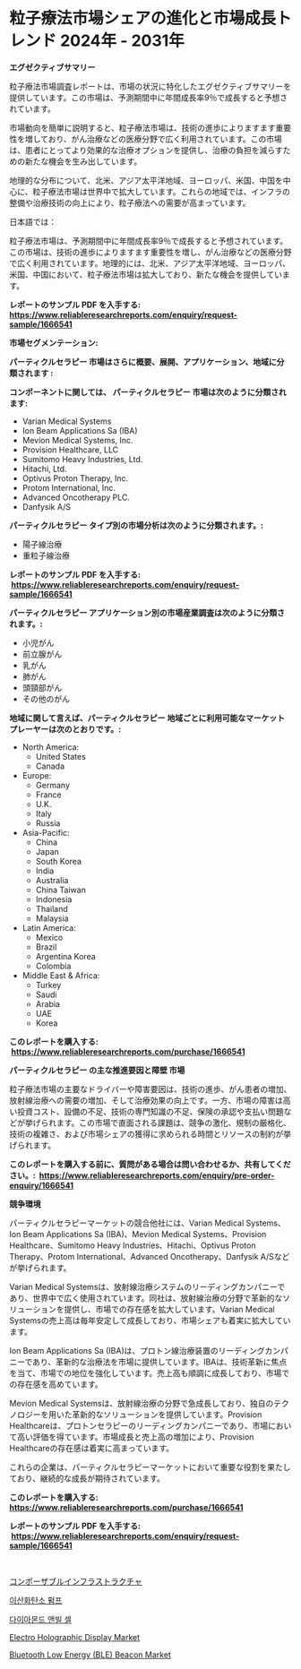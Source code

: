 <p><h1>粒子療法市場シェアの進化と市場成長トレンド 2024年 - 2031年</h1></p><p><strong>エグゼクティブサマリー</strong></p>
<p><p>粒子療法市場調査レポートは、市場の状況に特化したエグゼクティブサマリーを提供しています。この市場は、予測期間中に年間成長率9％で成長すると予想されています。</p><p>市場動向を簡単に説明すると、粒子療法市場は、技術の進歩によりますます重要性を増しており、がん治療などの医療分野で広く利用されています。この市場は、患者にとってより効果的な治療オプションを提供し、治療の負担を減らすための新たな機会を生み出しています。</p><p>地理的な分布について、北米、アジア太平洋地域、ヨーロッパ、米国、中国を中心に、粒子療法市場は世界中で拡大しています。これらの地域では、インフラの整備や治療技術の向上により、粒子療法への需要が高まっています。</p><p>日本語では：</p><p>粒子療法市場は、予測期間中に年間成長率9％で成長すると予想されています。この市場は、技術の進歩によりますます重要性を増し、がん治療などの医療分野で広く利用されています。地理的には、北米、アジア太平洋地域、ヨーロッパ、米国、中国において、粒子療法市場は拡大しており、新たな機会を提供しています。</p></p>
<p><strong>レポートのサンプル PDF を入手する: <a href="https://www.reliableresearchreports.com/enquiry/request-sample/1666541">https://www.reliableresearchreports.com/enquiry/request-sample/1666541</a></strong></p>
<p><strong>市場セグメンテーション:</strong></p>
<p><strong> パーティクルセラピー 市場はさらに概要、展開、アプリケーション、地域に分類されます :</strong></p>
<p><strong>コンポーネントに関しては、 パーティクルセラピー 市場は次のように分類されます: &nbsp;</strong></p>
<p><ul><li>Varian Medical Systems</li><li>Ion Beam Applications Sa (IBA)</li><li>Mevion Medical Systems, Inc.</li><li>Provision Healthcare, LLC</li><li>Sumitomo Heavy Industries, Ltd.</li><li>Hitachi, Ltd.</li><li>Optivus Proton Therapy, Inc.</li><li>Protom International, Inc.</li><li>Advanced Oncotherapy PLC.</li><li>Danfysik A/S</li></ul></p>
<p><strong> パーティクルセラピー タイプ別の市場分析は次のように分類されます。:</strong></p>
<p><ul><li>陽子線治療</li><li>重粒子線治療</li></ul></p>
<p><strong>レポートのサンプル PDF を入手する: &nbsp;<a href="https://www.reliableresearchreports.com/enquiry/request-sample/1666541">https://www.reliableresearchreports.com/enquiry/request-sample/1666541</a></strong></p>
<p><strong> パーティクルセラピー アプリケーション別の市場産業調査は次のように分類されます。:</strong></p>
<p><ul><li>小児がん</li><li>前立腺がん</li><li>乳がん</li><li>肺がん</li><li>頭頸部がん</li><li>その他のがん</li></ul></p>
<p><strong>地域に関して言えば、パーティクルセラピー 地域ごとに利用可能なマーケットプレーヤーは次のとおりです。:</strong></p>
<p><ul>
    <li>
        North America:
        <ul>
            <li>United States</li>
            <li>Canada</li>
        </ul>
    </li>
    <li>
        Europe:
        <ul>
            <li>Germany</li>
            <li>France</li>
            <li>U.K.</li>
            <li>Italy</li>
            <li>Russia</li>
        </ul>
    </li>
    <li>
        Asia-Pacific:
        <ul>
            <li>China</li>
            <li>Japan</li>
            <li>South Korea</li>
            <li>India</li>
            <li>Australia</li>
            <li>China Taiwan</li>
            <li>Indonesia</li>
            <li>Thailand</li>
            <li>Malaysia</li>
        </ul>
    </li>
    <li>
        Latin America:
        <ul>
            <li>Mexico</li>
            <li>Brazil</li>
            <li>Argentina Korea</li>
            <li>Colombia</li>
        </ul>
    </li>
    <li>
        Middle East & Africa:
        <ul>
            <li>Turkey</li>
            <li>Saudi</li>
            <li>Arabia</li>
            <li>UAE</li>
            <li>Korea</li>
        </ul>
    </li>
    </ul></p>
<p><strong>このレポートを購入する: &nbsp;<a href="https://www.reliableresearchreports.com/purchase/1666541">https://www.reliableresearchreports.com/purchase/1666541</a></strong></p>
<p><strong>パーティクルセラピー の主な推進要因と障壁 市場</strong></p>
<p><p>粒子療法市場の主要なドライバーや障害要因は、技術の進歩、がん患者の増加、放射線治療への需要の増加、そして治療効果の向上です。一方、市場の障害は高い投資コスト、設備の不足、技術の専門知識の不足、保険の承認や支払い問題などが挙げられます。この市場で直面される課題は、競争の激化、規制の厳格化、技術の複雑さ、および市場シェアの獲得に求められる時間とリソースの制約が挙げられます。</p></p>
<p><strong>このレポートを購入する前に、質問がある場合は問い合わせるか、共有してください。:&nbsp; <a href="https://www.reliableresearchreports.com/enquiry/pre-order-enquiry/1666541">https://www.reliableresearchreports.com/enquiry/pre-order-enquiry/1666541</a></strong></p>
<p><strong>競争環境</strong></p>
<p><p>パーティクルセラピーマーケットの競合他社には、Varian Medical Systems、Ion Beam Applications Sa (IBA)、Mevion Medical Systems、Provision Healthcare、Sumitomo Heavy Industries、Hitachi、Optivus Proton Therapy、Protom International、Advanced Oncotherapy、Danfysik A/Sなどが挙げられます。</p><p>Varian Medical Systemsは、放射線治療システムのリーディングカンパニーであり、世界中で広く使用されています。同社は、放射線治療の分野で革新的なソリューションを提供し、市場での存在感を拡大しています。Varian Medical Systemsの売上高は毎年安定して成長しており、市場シェアも着実に拡大しています。</p><p>Ion Beam Applications Sa (IBA)は、プロトン線治療装置のリーディングカンパニーであり、革新的な治療法を市場に提供しています。IBAは、技術革新に焦点を当て、市場での地位を強化しています。売上高も順調に成長しており、市場での存在感を高めています。 </p><p>Mevion Medical Systemsは、放射線治療の分野で急成長しており、独自のテクノロジーを用いた革新的なソリューションを提供しています。Provision Healthcareは、プロトンセラピーのリーディングカンパニーであり、市場において高い評価を得ています。市場成長と売上高の増加により、Provision Healthcareの存在感は着実に高まっています。</p><p>これらの企業は、パーティクルセラピーマーケットにおいて重要な役割を果たしており、継続的な成長が期待されています。</p></p>
<p><strong>このレポートを購入する: &nbsp; <a href="https://www.reliableresearchreports.com/purchase/1666541">https://www.reliableresearchreports.com/purchase/1666541</a></strong></p>
<p><strong>レポートのサンプル PDF を入手する: &nbsp;<a href="https://www.reliableresearchreports.com/enquiry/request-sample/1666541">https://www.reliableresearchreports.com/enquiry/request-sample/1666541</a></strong><strong></strong></p>
<p>&nbsp;</p>
<p><p><a href="https://github.com/ReyesKohler20231/Market-Research-Report-List-1/blob/main/515942914056.md">コンポーザブルインフラストラクチャ</a></p><p><a href="https://github.com/Elenrrera7685/Market-Research-Report-List-1/blob/main/751144413101.md">이산화탄소 펌프</a></p><p><a href="https://github.com/sammyUltyylrich9067856/Market-Research-Report-List-1/blob/main/845764613102.md">다이아몬드 앤빌 셀</a></p><p><a href="https://github.com/Whitneyboyettebo9kiw7yr13/Market-Research-Report-List-1/blob/main/electro-holographic-display-market.md">Electro Holographic Display Market</a></p><p><a href="https://github.com/sonuprakash1/Market-Research-Report-List-2/blob/main/bluetooth-low-energy-ble-beacon-market.md">Bluetooth Low Energy (BLE) Beacon Market</a></p></p>